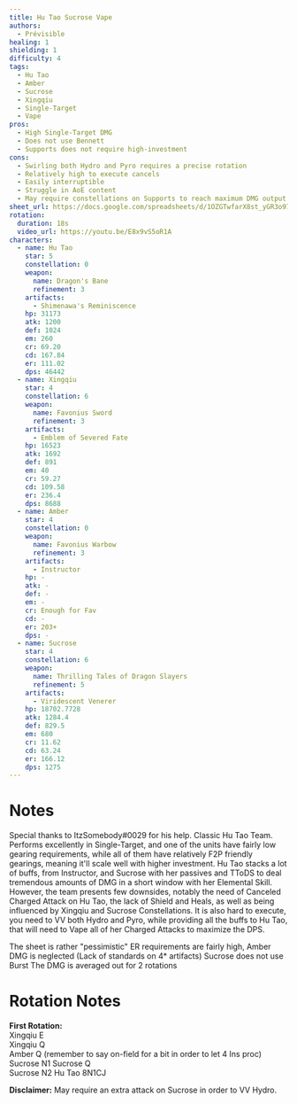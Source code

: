 ```yaml
---
title: Hu Tao Sucrose Vape
authors:
  - Prévisible
healing: 1
shielding: 1
difficulty: 4
tags:
  - Hu Tao 
  - Amber
  - Sucrose
  - Xingqiu
  - Single-Target
  - Vape
pros:
  - High Single-Target DMG
  - Does not use Bennett 
  - Supports does not require high-investment 
cons:
  - Swirling both Hydro and Pyro requires a precise rotation
  - Relatively high to execute cancels 
  - Easily interruptible 
  - Struggle in AoE content 
  - May require constellations on Supports to reach maximum DMG output
sheet_url: https://docs.google.com/spreadsheets/d/1OZGTwfarX8st_yGR3o97MH_9tcVEt0N0/
rotation:
  duration: 18s
  video_url: https://youtu.be/E8x9vS5oR1A
characters:
  - name: Hu Tao 
    star: 5
    constellation: 0
    weapon:
      name: Dragon's Bane
      refinement: 3
    artifacts:
      - Shimenawa's Reminiscence
    hp: 31173
    atk: 1200
    def: 1024
    em: 260
    cr: 69.20
    cd: 167.84
    er: 111.02
    dps: 46442
  - name: Xingqiu
    star: 4
    constellation: 6
    weapon:
      name: Favonius Sword
      refinement: 3
    artifacts:
      - Emblem of Severed Fate
    hp: 16523
    atk: 1692
    def: 891
    em: 40
    cr: 59.27
    cd: 109.58
    er: 236.4
    dps: 8688
  - name: Amber
    star: 4
    constellation: 0
    weapon:
      name: Favonius Warbow
      refinement: 3
    artifacts:
      - Instructor
    hp: -
    atk: -
    def: -
    em: -
    cr: Enough for Fav
    cd: -
    er: 203+ 
    dps: -
  - name: Sucrose
    star: 4
    constellation: 6
    weapon:
      name: Thrilling Tales of Dragon Slayers
      refinement: 5
    artifacts:
      - Viridescent Venerer
    hp: 18702.7728
    atk: 1284.4
    def: 829.5
    em: 680
    cr: 11.62
    cd: 63.24
    er: 166.12
    dps: 1275
---
```


# **Notes**

Special thanks to ItzSomebody#0029 for his help.
Classic Hu Tao Team. Performs excellently in Single-Target, and one of the units have fairly low gearing requirements, while all of them have relatively F2P friendly gearings, meaning it'll scale well with higher investment. 
Hu Tao stacks a lot of buffs, from Instructor, and Sucrose with her passives and TToDS to deal tremendous amounts of DMG in a short window with her Elemental Skill. 
However, the team presents few downsides, notably the need of Canceled Charged Attack on Hu Tao, the lack of Shield and Heals, as well as being influenced by Xingqiu and Sucrose Constellations. 
It is also hard to execute, you need to VV both Hydro and Pyro, while providing all the buffs to Hu Tao, that will need to Vape all of her Charged Attacks to maximize the DPS. 


The sheet is rather "pessimistic" 
ER requirements are fairly high, Amber DMG is neglected (Lack of standards on 4* artifacts) 
Sucrose does not use Burst 
The DMG is averaged out for 2 rotations 



# **Rotation Notes**  

**First Rotation:**  
Xingqiu E  
Xingqiu Q  
Amber Q (remember to say on-field for a bit in order to let 4 Ins proc) 
Sucrose N1 
Sucrose Q  
Sucrose N2 
Hu Tao 8N1CJ  
  

**Disclaimer:** May require an extra attack on Sucrose in order to VV Hydro. 
